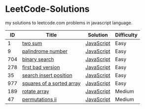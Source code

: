 # LeetCode-Solutions
my solutions to leetcode.com problems in javascript language.


| ID | Title | Solution | Difficulty |
|---| ----- | -------- | ---------- |
|1|[two sum](https://leetcode.com/problems/two-sum/) | [JavaScript](two-sum.js)|Easy|
|9|[palindrome number](https://leetcode.com/problems/palindrome-number/) | [JavaScript](palindrome-number.js)|Easy|
|704|[binary search](https://leetcode.com/problems/binary-search/) | [JavaScript](binary-search.js)|Easy|
|278|[first bad version](https://leetcode.com/problems/first-bad-version/) | [JavaScript](first-bad-version.js)|Easy|
|35|[search insert position](https://leetcode.com/problems/search-insert-position/) | [JavaScript](search-insert-position.js)|Easy|
|977|[squares of a sorted array](https://leetcode.com/problems/squares-of-a-sorted-array/) | [JavaScript](squares-of-a-sorted-array.js)|Easy|
|189|[rotate array](https://leetcode.com/problems/rotate-array/) | [JavaScript](rotate-array.js)|Medium|
|47|[permutations ii](https://leetcode.com/problems/permutations-ii/) | [JavaScript](permutations-ii)|Medium|